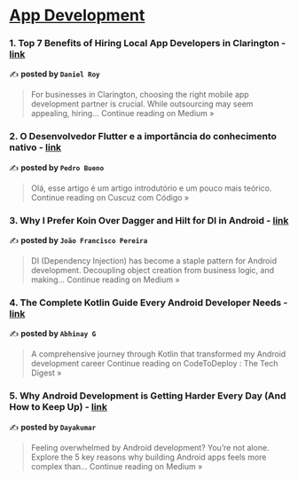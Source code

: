
<h1><a href=https://medium.com/tag/mobile-app-development/recommended target="_blank" rel="noopener noreferrer">App Development</a></h1>
<h3>1. Top 7 Benefits of Hiring Local App Developers in Clarington - <a href="https://medium.com/@shayanseo786/top-7-benefits-of-hiring-local-app-developers-in-clarington-f344aee3084c?source=rss------mobile_app_development-5" target="_blank" rel="noopener noreferrer">link</a></h3>

✍️ **posted by `Daniel Roy`**

<blockquote>For businesses in Clarington, choosing the right mobile app development partner is crucial. While outsourcing may seem appealing, hiring…
Continue reading on Medium »</blockquote>

<h3>2. O Desenvolvedor Flutter e a importância do conhecimento nativo - <a href="https://medium.com/cuscuzcomcodigo/o-desenvolvedor-flutter-e-a-import%C3%A2ncia-do-conhecimento-nativo-347d03b98abc?source=rss------mobile_app_development-5" target="_blank" rel="noopener noreferrer">link</a></h3>

✍️ **posted by `Pedro Bueno`**

<blockquote>Olá, esse artigo é um artigo introdutório e um pouco mais teórico.
Continue reading on Cuscuz com Código »</blockquote>

<h3>3. Why I Prefer Koin Over Dagger and Hilt for DI in Android - <a href="https://medium.com/@jo.santosp77/why-i-prefer-koin-over-dagger-and-hilt-for-di-in-android-feae748668b3?source=rss------mobile_app_development-5" target="_blank" rel="noopener noreferrer">link</a></h3>

✍️ **posted by `João Francisco Pereira`**

<blockquote>DI (Dependency Injection) has become a staple pattern for Android development. Decoupling object creation from business logic, and making…
Continue reading on Medium »</blockquote>

<h3>4. The Complete Kotlin Guide Every Android Developer Needs - <a href="https://medium.com/codetodeploy/the-complete-kotlin-guide-every-android-developer-needs-eb0b42a3a646?source=rss------mobile_app_development-5" target="_blank" rel="noopener noreferrer">link</a></h3>

✍️ **posted by `Abhinay G`**

<blockquote>A comprehensive journey through Kotlin that transformed my Android development career
Continue reading on CodeToDeploy : The Tech Digest »</blockquote>

<h3>5. Why Android Development is Getting Harder Every Day (And How to Keep Up) - <a href="https://medium.com/@dayakumar06588/why-android-development-is-getting-harder-every-day-and-how-to-keep-up-be45143e2c3f?source=rss------mobile_app_development-5" target="_blank" rel="noopener noreferrer">link</a></h3>

✍️ **posted by `Dayakumar`**

<blockquote>Feeling overwhelmed by Android development? You’re not alone. Explore the 5 key reasons why building Android apps feels more complex than…
Continue reading on Medium »</blockquote>


